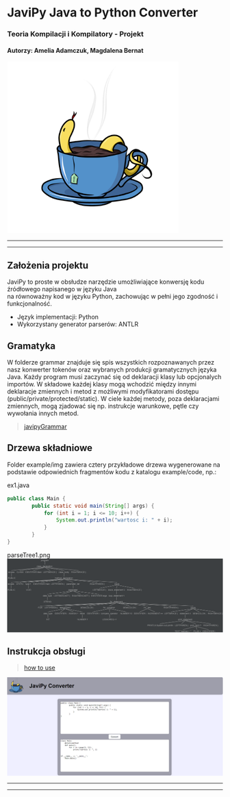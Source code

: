 # JaviPy Java to Python Converter
### Teoria Kompilacji i Kompilatory - Projekt
#### Autorzy: Amelia Adamczuk, Magdalena Bernat
<img src="https://github.com/maadZia/JaviPy-converter/blob/main/static/javiPy2.png" width="400"/>

***
***
## Założenia projektu
JaviPy to proste w obsłudze narzędzie umożliwiające konwersję kodu źródłowego napisanego w języku Java <br>
na równoważny kod w języku Python, zachowując w pełni jego zgodność i funkcjonalność.
- Język implementacji: Python
- Wykorzystany generator parserów: ANTLR

## Gramatyka
W folderze grammar znajduje się spis wszystkich rozpoznawanych przez nasz konwerter tokenów oraz wybranych produkcji gramatycznych języka Java.
Każdy program musi zaczynać się od deklaracji klasy lub opcjonalych importów. W składowe każdej klasy mogą wchodzić
między innymi deklaracje zmiennych i metod z możliwymi modyfikatorami dostępu (public/private/protected/static). W ciele każdej metody,
poza deklaracjami zmiennych, mogą zjadować się np. instrukcje warunkowe, pętle czy wywołania innych metod.
> [javipyGrammar](https://github.com/maadZia/JaviPy-converter/blob/main/grammar/javipyGrammar.g4)

## Drzewa składniowe
Folder example/img zawiera cztery przykładowe drzewa wygenerowane na podstawie odpowiednich fragmentów kodu z katalogu example/code, np.: 

ex1.java
```java
public class Main {
        public static void main(String[] args) {
            for (int i = 1; i <= 10; i++) {
                System.out.println("wartosc i: " + i);
            }
        }
}
```
parseTree1.png
![](https://github.com/maadZia/JaviPy-converter/blob/main/example/img/parseTree1.png)

## Instrukcja obsługi
> [how to use](https://github.com/maadZia/JaviPy-converter/blob/main/instructions/instruction.md)

![](https://github.com/maadZia/JaviPy-converter/blob/main/instructions/img/instruction3.png)

***
***
